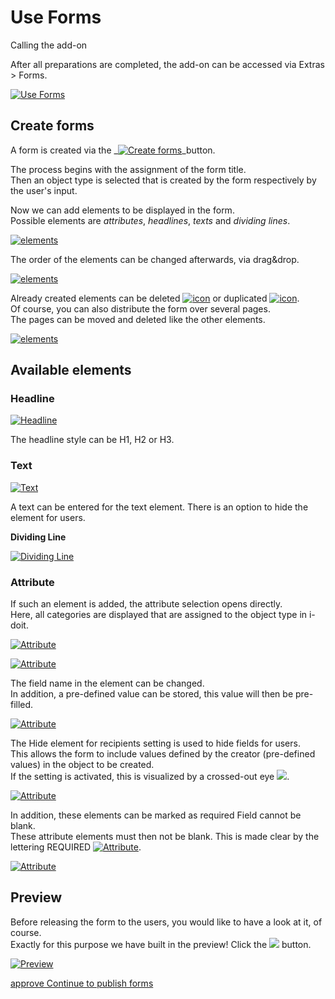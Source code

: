 # Use Forms

Calling the add-on

After all preparations are completed, the add-on can be accessed via Extras > Forms.

[![Use Forms](../../assets/images/en/i-doit-pro-add-ons/forms/use-forms/1-usf.png)](../../assets/images/en/i-doit-pro-add-ons/forms/use-forms/1-usf.png)

Create forms
------------

A form is created via the _[![Create forms](../../assets/images/en/i-doit-pro-add-ons/forms/use-forms/2-usf.png)](../../assets/images/en/i-doit-pro-add-ons/forms/use-forms/2-usf.png)_button.

The process begins with the assignment of the form title.  
Then an object type is selected that is created by the form respectively by the user's input.

Now we can add elements to be displayed in the form.  
Possible elements are _attributes_, _headlines_, _texts_ and _dividing lines_.

[![elements](../../assets/images/en/i-doit-pro-add-ons/forms/use-forms/3-usf.gif)](../../assets/images/en/i-doit-pro-add-ons/forms/use-forms/3-usf.gif)

The order of the elements can be changed afterwards, via drag&drop.

[![elements](../../assets/images/en/i-doit-pro-add-ons/forms/use-forms/4-usf.gif)](../../assets/images/en/i-doit-pro-add-ons/forms/use-forms/4-usf.gif)

Already created elements can be deleted [![icon](../../assets/images/en/i-doit-pro-add-ons/forms/use-forms/5-usf.png)](../../assets/images/en/i-doit-pro-add-ons/forms/use-forms/5-usf.png) or duplicated [![icon](../../assets/images/en/i-doit-pro-add-ons/forms/use-forms/6-usf.png)](../../assets/images/en/i-doit-pro-add-ons/forms/use-forms/6-usf.png).  
Of course, you can also distribute the form over several pages.  
The pages can be moved and deleted like the other elements.

[![elements](../../assets/images/en/i-doit-pro-add-ons/forms/use-forms/7-usf.gif)](../../assets/images/en/i-doit-pro-add-ons/forms/use-forms/7-usf.gif)

Available elements
------------------

### **Headline**

[![Headline](../../assets/images/en/i-doit-pro-add-ons/forms/use-forms/8-usf.png)](../../assets/images/en/i-doit-pro-add-ons/forms/use-forms/8-usf.png)

The headline style can be H1, H2 or H3.

### **Text**

[![Text](../../assets/images/en/i-doit-pro-add-ons/forms/use-forms/9-usf.png)](../../assets/images/en/i-doit-pro-add-ons/forms/use-forms/9-usf.png)

A text can be entered for the text element. There is an option to hide the element for users.

**Dividing Line**

[![Dividing Line](../../assets/images/en/i-doit-pro-add-ons/forms/use-forms/10-usf.png)](../../assets/images/en/i-doit-pro-add-ons/forms/use-forms/10-usf.png)

### **Attribute**

If such an element is added, the attribute selection opens directly.  
Here, all categories are displayed that are assigned to the object type in i-doit.

[![Attribute](../../assets/images/en/i-doit-pro-add-ons/forms/use-forms/11-usf.png)](../../assets/images/en/i-doit-pro-add-ons/forms/use-forms/11-usf.png)

[![Attribute](../../assets/images/en/i-doit-pro-add-ons/forms/use-forms/12-usf.png)](../../assets/images/en/i-doit-pro-add-ons/forms/use-forms/12-usf.png)

The field name in the element can be changed.  
In addition, a pre-defined value can be stored, this value will then be pre-filled.

[![Attribute](../../assets/images/en/i-doit-pro-add-ons/forms/use-forms/13-usf.png)](../../assets/images/en/i-doit-pro-add-ons/forms/use-forms/13-usf.png)

The Hide element for recipients setting is used to hide fields for users.  
This allows the form to include values defined by the creator (pre-defined values) in the object to be created.  
If the setting is activated, this is visualized by a crossed-out eye [![](../../assets/images/en/i-doit-pro-add-ons/forms/use-forms/14-usf.png)](../../assets/images/en/i-doit-pro-add-ons/forms/use-forms/14-usf.png).

[![Attribute](../../assets/images/en/i-doit-pro-add-ons/forms/use-forms/15-usf.png)](../../assets/images/en/i-doit-pro-add-ons/forms/use-forms/15-usf.png)

In addition, these elements can be marked as required Field cannot be blank.  
These attribute elements must then not be blank. This is made clear by the lettering REQUIRED [![Attribute](../../assets/images/en/i-doit-pro-add-ons/forms/use-forms/16-usf.png)](../../assets/images/en/i-doit-pro-add-ons/forms/use-forms/16-usf.png).

[![Attribute](../../assets/images/en/i-doit-pro-add-ons/forms/use-forms/17-usf.png)](../../assets/images/en/i-doit-pro-add-ons/forms/use-forms/17-usf.png)

Preview
-------

Before releasing the form to the users, you would like to have a look at it, of course.  
Exactly for this purpose we have built in the preview! Click the [![](../../assets/images/en/i-doit-pro-add-ons/forms/use-forms/18-usf.png)](../../assets/images/en/i-doit-pro-add-ons/forms/use-forms/18-usf.png) button.

[![Preview](../../assets/images/en/i-doit-pro-add-ons/forms/use-forms/19-usf.gif)](../../assets/images/en/i-doit-pro-add-ons/forms/use-forms/19-usf.gif)

[approve Continue to publish forms](./publish-form.md)